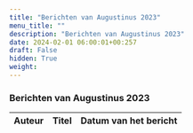 ```yaml
---
title: "Berichten van Augustinus 2023"
menu_title: ""
description: "Berichten van Augustinus 2023"
date: 2024-02-01 06:00:01+00:257
draft: False
hidden: True
weight:
---
```

### Berichten van Augustinus 2023

**Auteur** | **Titel** | **Datum van het bericht**
---|---|---
